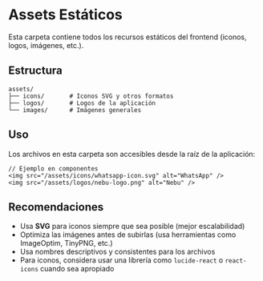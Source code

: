 # Assets Estáticos

Esta carpeta contiene todos los recursos estáticos del frontend (iconos, logos, imágenes, etc.).

## Estructura

```
assets/
├── icons/       # Iconos SVG y otros formatos
├── logos/       # Logos de la aplicación
└── images/      # Imágenes generales
```

## Uso

Los archivos en esta carpeta son accesibles desde la raíz de la aplicación:

```tsx
// Ejemplo en componentes
<img src="/assets/icons/whatsapp-icon.svg" alt="WhatsApp" />
<img src="/assets/logos/nebu-logo.png" alt="Nebu" />
```

## Recomendaciones

- Usa **SVG** para iconos siempre que sea posible (mejor escalabilidad)
- Optimiza las imágenes antes de subirlas (usa herramientas como ImageOptim, TinyPNG, etc.)
- Usa nombres descriptivos y consistentes para los archivos
- Para iconos, considera usar una librería como `lucide-react` o `react-icons` cuando sea apropiado
